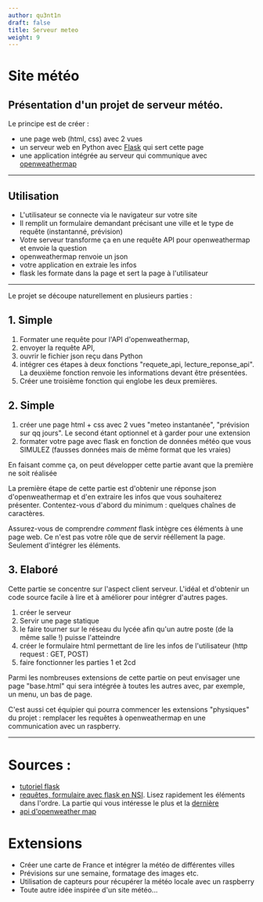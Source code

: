 ```yaml
---
author: qu3nt1n
draft: false
title: Serveur meteo
weight: 9
---
```



# Site météo

## Présentation d'un projet de serveur météo.

Le principe est de créer :

* une page web (html, css) avec 2 vues
* un serveur web en Python avec [Flask](https://flask.palletsprojects.com/en/1.1.x/tutorial/) qui sert cette page
* une application intégrée au serveur qui communique avec [openweathermap](https://openweathermap.org/api)

---

## Utilisation

* L'utilisateur se connecte via le navigateur sur votre site
* Il remplit un formulaire demandant précisant une ville et le type de requête (instantanné, prévision)
* Votre serveur transforme ça en une requête API pour openweathermap et envoie la question
* openweathermap renvoie un json
* votre application en extraie les infos
* flask les formate dans la page et sert la page à l'utilisateur

---

Le projet se découpe naturellement en plusieurs parties :

## 1. Simple

1. Formater une requête pour l'API d'openweathermap,
2. envoyer la requête API,
3. ouvrir le fichier json reçu dans Python
4. intégrer ces étapes à deux fonctions "requete_api, lecture_reponse_api".
    La deuxième fonction renvoie les informations devant être présentées.
5. Créer une troisième fonction qui englobe les deux premières.


## 2. Simple

1. créer une page html + css avec 2 vues "meteo instantanée", "prévision sur qq jours". Le second étant optionnel et à garder pour une extension
2. formater votre page avec flask en fonction de données météo que vous SIMULEZ (fausses données mais de même format que les vraies)

En faisant comme ça, on peut développer cette partie avant que la première ne soit réalisée

La première étape de cette partie est d'obtenir une réponse json d'openweathermap et d'en extraire les infos que vous
souhaiterez présenter. Contentez-vous d'abord du minimum : quelques chaînes de caractères.

Assurez-vous de comprendre _comment_ flask intègre ces éléments à une page web. Ce n'est pas votre rôle que de servir
rééllement la page. Seulement d'intégrer les éléments.

## 3. Elaboré

Cette partie se concentre sur l'aspect client serveur. L'idéal et d'obtenir un code source facile à
lire et à améliorer pour intégrer d'autres pages.

1. créer le serveur
2. Servir une page statique
3. le faire tourner sur le réseau du lycée afin qu'un autre poste (de la même salle !) puisse l'atteindre
4. créer le formulaire html permettant de lire les infos de l'utilisateur (http request : GET, POST)
5. faire fonctionner les parties 1 et 2cd

Parmi les nombreuses extensions de cette partie on peut envisager une page
"base.html" qui sera intégrée à toutes les autres avec, par exemple, un menu,
un bas de page.

C'est aussi cet équipier qui pourra commencer les extensions "physiques" du
projet : remplacer les requêtes à openweathermap en une communication avec
un raspberry.

---

# Sources :

* [tutoriel flask](https://flask.palletsprojects.com/en/1.1.x/tutorial/)
* [requêtes, formulaire avec flask en NSI](http://qkzk.xyz/docs/nsi/cours_premiere/ihm_web/).
    Lisez rapidement les éléments dans l'ordre. La partie qui vous intéresse le plus et la
    [dernière](http://qkzk.xyz/docs/nsi/cours_premiere/ihm_web/flask/)
* [api d'openweather map](https://openweathermap.org/api)

# Extensions

* Créer une carte de France et intégrer la météo de différentes villes
* Prévisions sur une semaine, formatage des images etc.
* Utilisation de capteurs pour récupérer la météo locale avec un raspberry
* Toute autre idée inspirée d'un site météo...
